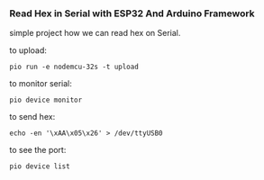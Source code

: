 ### Read Hex in Serial with ESP32 And Arduino Framework

simple project how we can read hex on Serial.


to upload:
```shell
pio run -e nodemcu-32s -t upload
```

to monitor serial:
```shell
pio device monitor
```

to send hex:
```shell
echo -en '\xAA\x05\x26' > /dev/ttyUSB0
```

to see the port:
```shell
pio device list
```